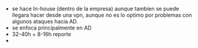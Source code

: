 
+ se hace In-house (dentro de la empresa) aunque tambien se puede llegara hacer desde una vpn, aunque no es lo optimo por problemas con algunos ataques hacia AD.
+ se enfoca principalmente en AD
+ 32-40h + 8-16h reporte
+